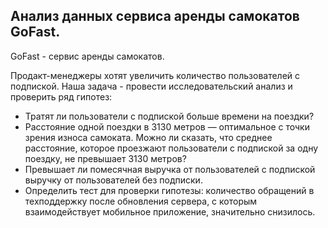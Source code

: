 ## Анализ данных сервиса аренды самокатов GoFast.  

GoFast - сервис аренды самокатов.

Продакт-менеджеры хотят увеличить количество пользователей с подпиской. Наша задача - провести исследовательский анализ и проверить ряд гипотез:

- Тратят ли пользователи с подпиской больше времени на поездки?
- Расстояние одной поездки в 3130 метров — оптимальное с точки зрения износа самоката. Можно ли сказать, что среднее расстояние, которое проезжают пользователи с подпиской за одну поездку, не превышает 3130 метров?
- Превышает ли помесячная выручка от пользователей с подпиской выручку от пользователей без подписки.
- Определить тест для проверки гипотезы: количество обращений в техподдержку после обновления сервера, с которым взаимодействует мобильное приложение, значительно снизилось.
